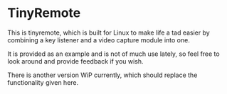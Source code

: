 # TinyRemote

This is tinyremote, which is built for Linux to make life a tad easier by combining a key listener and a video capture module into one.

It is provided as an example and is not of much use lately, so feel free to look around and provide feedback if you wish.

There is another version WiP currently, which should replace the functionality given here.
